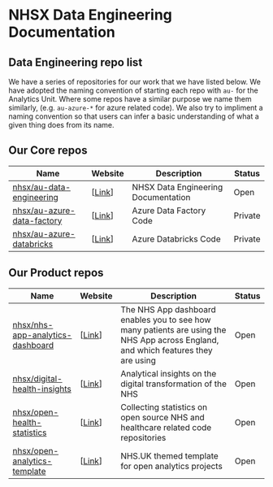 # NHSX Data Engineering Documentation

## Data Engineering repo list

We have a series of repositories for our work that we have listed below. We have adopted the naming convention of starting each repo with `au-` for the Analytics Unit. Where some repos have a similar purpose we name them similarly, (e.g. `au-azure-*` for azure related code). We also try to impliment a naming convention so that users can infer a basic understanding of what a given thing does from its name.

## Our Core repos

| Name            | Website       | Description         | Status |
|-----------------|---------------|---------------------|--------|
| [nhsx/au-data-engineering](https://github.com/nhsx/nhsx-data-engineering)   | [[Link](https://nhsx.github.io/au-data-engineering/)] | NHSX Data Engineering Documentation | Open |
| [nhsx/au-azure-data-factory]()   | [[Link](https://github.com/nhsx/au-azure-data-factory)] | Azure Data Factory Code             | Private |
| [nhsx/au-azure-databricks]()     | [[Link](https://github.com/nhsx/au-azure-databricks)]   | Azure Databricks Code               | Private |

## Our Product repos

| Name            | Website       | Description         | Status |
|-----------------|---------------|---------------------|--------|
| [nhsx/nhs-app-analytics-dashboard](https://github.com/nhsx/nhs-app-analytics-dashboard)     | [[Link](https://digital.nhs.uk/services/nhs-app/nhs-app-dashboard)]   | The NHS App dashboard enables you to see how many patients are using the NHS App across England, and which features they are using | Open |
| [nhsx/digital-health-insights](nhsx/digital-health-insights)   | [[Link](https://nhsx.github.io/digital-health-insights/)] | Analytical insights on the digital transformation of the NHS | Open |
| [nhsx/open-health-statistics](https://github.com/nhsx/digital-health-insights)   | [[Link](https://nhsx.github.io/open-health-statistics/)] | Collecting statistics on open source NHS and healthcare related code repositories | Open |
| [nhsx/open-analytics-template](https://github.com/nhsx/open-analytics-template)  | [[Link](https://nhsx.github.io/open-analytics-template/)]   | NHS.UK themed template for open analytics projects | Open |
